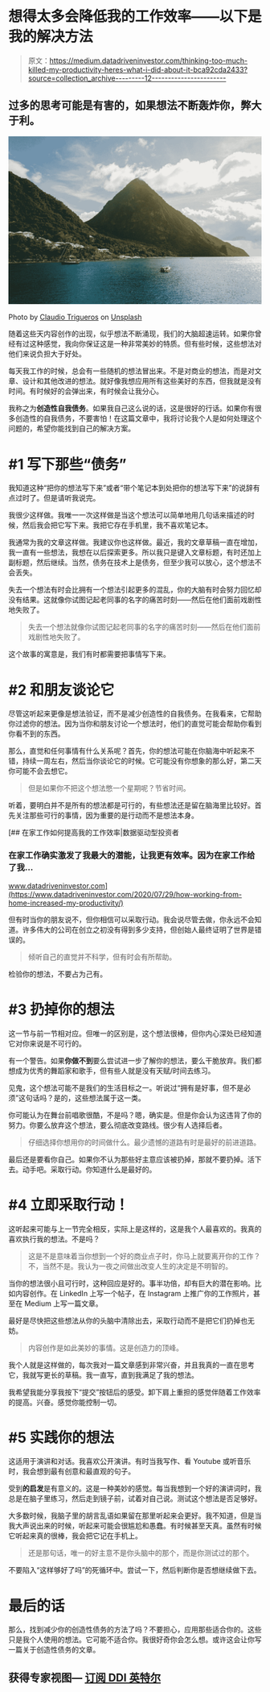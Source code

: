 # 想得太多会降低我的工作效率——以下是我的解决方法

> 原文：<https://medium.datadriveninvestor.com/thinking-too-much-killed-my-productivity-heres-what-i-did-about-it-bca92cda2433?source=collection_archive---------12----------------------->

## 过多的思考可能是有害的，如果想法不断轰炸你，弊大于利。

![](img/1582e76292c6736c7df39fc5dad4bc0a.png)

Photo by [Claudio Trigueros](https://unsplash.com/@claudiotrigueros?utm_source=medium&utm_medium=referral) on [Unsplash](https://unsplash.com?utm_source=medium&utm_medium=referral)

随着这些天内容创作的出现，似乎想法不断涌现，我们的大脑超速运转。如果你曾经有过这种感觉，我向你保证这是一种非常美妙的特质。但有些时候，这些想法对他们来说负担大于好处。

每天我工作的时候，总会有一些随机的想法冒出来。不是对商业的想法，而是对文章、设计和其他改进的想法。就好像我想应用所有这些美好的东西，但我就是没有时间。有时候好的会弹出来，有时候会让我分心。

我称之为**创造性自我债务**。如果我自己这么说的话，这是很好的行话。如果你有很多创造性的自我债务，不要害怕！在这篇文章中，我将讨论我个人是如何处理这个问题的，希望你能找到自己的解决方案。

# #1 写下那些“债务”

我知道这种“把你的想法写下来”或者“带个笔记本到处把你的想法写下来”的说辞有点过时了。但是请听我说完。

我很少这样做。我唯一一次这样做是当这个想法可以简单地用几句话来描述的时候，然后我会把它写下来。我把它存在手机里，我不喜欢笔记本。

我通常为我的文章这样做。我建议你也这样做。最近，我的文章草稿一直在增加，我一直有一些想法，我想在以后探索更多。所以我只是键入文章标题，有时还加上副标题，然后继续。当然，债务在技术上是债务，但至少我可以放心，这个想法不会丢失。

失去一个想法有时会比拥有一个想法引起更多的混乱，你的大脑有时会努力回忆却没有结果。这就像你试图记起老同事的名字的痛苦时刻——然后在他们面前戏剧性地失败了。

> 失去一个想法就像你试图记起老同事的名字的痛苦时刻——然后在他们面前戏剧性地失败了。

这个故事的寓意是，我们有时都需要把事情写下来。

# #2 和朋友谈论它

尽管这听起来更像是想法验证，而不是减少创造性的自我债务。在我看来，它帮助你过滤你的想法。因为当你和朋友讨论一个想法时，他们的直觉可能会帮助你看到你看不到的东西。

那么，直觉和任何事情有什么关系呢？首先，你的想法可能在你脑海中听起来不错，持续一周左右，然后当你谈论它的时候。它可能没有你想象的那么好，第二天你可能不会去想它。

> 但是如果你不把这个想法憋一个星期呢？节省时间。

听着，要明白并不是所有的想法都是可行的，有些想法还是留在脑海里比较好。首先关注那些可行的事情，因为重要的是行动而不是想法本身。

[](https://www.datadriveninvestor.com/2020/07/29/how-working-from-home-increased-my-productivity/) [## 在家工作如何提高我的工作效率|数据驱动型投资者

### 在家工作确实激发了我最大的潜能，让我更有效率。因为在家工作给了我…

www.datadriveninvestor.com](https://www.datadriveninvestor.com/2020/07/29/how-working-from-home-increased-my-productivity/) 

但有时当你的朋友说不，但你相信可以采取行动。我会说尽管去做，你永远不会知道。许多伟大的公司在创立之初没有得到多少支持，但创始人最终证明了世界是错误的。

> 倾听自己的直觉并不科学，但有时会有所帮助。

检验你的想法，不要占为己有。

# #3 扔掉你的想法

这一节与前一节相对应。但唯一的区别是，这个想法很棒，但你内心深处已经知道它对你来说是不可行的。

有一个警告。如果**你做不到**要么尝试进一步了解你的想法，要么干脆放弃。我们都想成为优秀的舞蹈家和歌手，但有些人就是没有天赋/时间去练习。

见鬼，这个想法可能不是我们的生活目标之一。听说过“拥有是好事，但不是必须”这句话吗？是的，这些想法属于这一类。

你可能认为在舞台前唱歌很酷，不是吗？嗯，确实是。但是你会认为这违背了你的努力。你要么放弃这个想法，要么彻底改变路线。很少有人选择后者。

> 仔细选择你想用你的时间做什么。最少遗憾的道路有时是最好的前进道路。

最后还是要看你自己。如果你不认为那些好主意应该被扔掉，那就不要扔掉。活下去。动手吧。采取行动。你知道什么是最好的。

# #4 立即采取行动！

这听起来可能与上一节完全相反，实际上是这样的，这是我个人最喜欢的。我真的喜欢执行我的想法。不是吗？

> 这是不是意味着当你想到一个好的商业点子时，你马上就要离开你的工作？不，当然不是。我认为一夜之间做出改变人生的决定是不明智的。

当你的想法很小且可行时，这种回应是好的。事半功倍，却有巨大的潜在影响。比如内容创作。在 LinkedIn 上写一个帖子，在 Instagram 上推广你的工作照片，甚至在 Medium 上写一篇文章。

最好是尽快把这些想法从你的头脑中清除出去，采取行动而不是把它们扔掉也无妨。

> 内容创作是如此美妙的事情。这是创造力的顶峰。

我个人就是这样做的，每次我对一篇文章感到非常兴奋，并且我真的一直在思考它，我就写更长的草稿。我一直写，直到我满足了我的想法。

我希望我能分享我按下“提交”按钮后的感受。卸下肩上重担的感觉伴随着工作效率的提高。兴奋。感觉你能控制一切。

# #5 实践你的想法

这适用于演讲和对话。我喜欢公开演讲。有时当我写作、看 Youtube 或听音乐时，我会想到最有创意和最直观的句子。

受到**的启发**是有意义的。这是一种美妙的感觉。每当我想到一个好的演讲词时，我总是在脑子里练习，然后走到镜子前，试着对自己说。测试这个想法是否足够好。

大多数时候，我脑子里的胡言乱语如果留在那里听起来会更好。我不知道，但是当我大声说出来的时候，听起来可能会很尴尬和愚蠢。有时候甚至天真。虽然有时候它听起来真的很棒，我会把它记在手机上。

> 还是那句话，唯一的好主意不是你头脑中的那个，而是你测试过的那个。

不要陷入“这样够好了吗”的死循环中。尝试一下，然后判断你是否想继续做下去。

# 最后的话

那么，找到减少你的创造性债务的方法了吗？不要担心，应用那些适合你的。这些只是我个人使用的想法。它可能不适合你。我很好奇你会怎么想。或许这会让你写一篇关于创造性债务的文章。

## 获得专家视图— [订阅 DDI 英特尔](https://datadriveninvestor.com/ddi-intel)